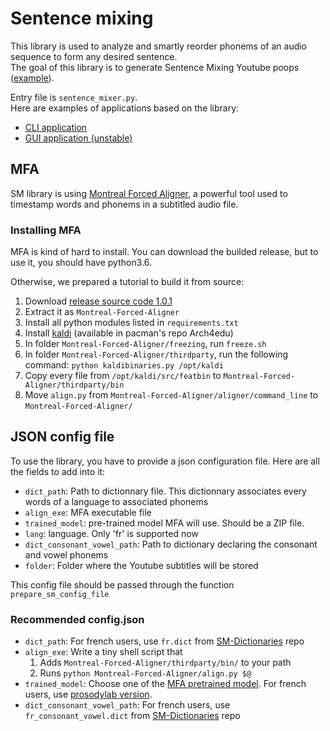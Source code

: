 # Sentence mixing

This library is used to analyze and smartly reorder phonems of an audio sequence to form any desired sentence.  
The goal of this library is to generate Sentence Mixing Youtube poops ([example](https://www.youtube.com/watch?v=ZGCoKsPXgkw)).  

Entry file is ```sentence_mixer.py```.  
Here are examples of applications based on the library:
- [CLI application](https://github.com/pop123123123/CLI_sentence_mixing)
- [GUI application (unstable)](https://github.com/pop123123123/SentenceMixingMaker)

## MFA

SM library is using [Montreal Forced Aligner](https://github.com/MontrealCorpusTools/Montreal-Forced-Aligner), a powerful tool used to timestamp words and phonems in a subtitled audio file.  

### Installing MFA

MFA is kind of hard to install. You can download the builded release, but to use it, you should have python3.6.  

Otherwise, we prepared a tutorial to build it from source:

1. Download [release source code 1.0.1](https://github.com/MontrealCorpusTools/Montreal-Forced-Aligner/releases/tag/v1.0.1)
2. Extract it as ```Montreal-Forced-Aligner```
3. Install all python modules listed in ```requirements.txt```
4. Install [kaldi](https://github.com/kaldi-asr/kaldi) (available in pacman's repo Arch4edu)
5. In folder ```Montreal-Forced-Aligner/freezing```, run ```freeze.sh```
6. In folder ```Montreal-Forced-Aligner/thirdparty```, run the following command: ```python kaldibinaries.py /opt/kaldi```
7. Copy every file from ```/opt/kaldi/src/featbin``` to ```Montreal-Forced-Aligner/thirdparty/bin```
8. Move ```align.py``` from ```Montreal-Forced-Aligner/aligner/command_line``` to ```Montreal-Forced-Aligner/```

## JSON config file

To use the library, you have to provide a json configuration file.
Here are all the fields to add into it:

- ```dict_path```: Path to dictionnary file. This dictionnary associates every words of a language to associated phonems
- ```align_exe```: MFA executable file 
- ```trained_model```: pre-trained model MFA will use. Should be a ZIP file.
- ```lang```: language. Only 'fr' is supported now
- ```dict_consonant_vowel_path```: Path to dictionary declaring the consonant and vowel phonems
- ```folder```: Folder where the Youtube subtitles will be stored

This config file should be passed through the function ```prepare_sm_config_file```

### Recommended config.json

- ```dict_path```: For french users, use ```fr.dict``` from [SM-Dictionaries](https://github.com/nbusser/SM-Dictionaries) repo
- ```align_exe```: Write a tiny shell script that
    1. Adds ```Montreal-Forced-Aligner/thirdparty/bin/``` to your path
    2. Runs ```python Montreal-Forced-Aligner/align.py $@```
- ```trained_model```: Choose one of the [MFA pretrained model](https://montreal-forced-aligner.readthedocs.io/en/latest/pretrained_models.html). For french users, use [prosodylab version](https://github.com/MontrealCorpusTools/mfa-models/raw/master/acoustic/french_prosodylab.zip).
- ```dict_consonant_vowel_path```: For french users, use ```fr_consonant_vowel.dict``` from [SM-Dictionaries](https://github.com/nbusser/SM-Dictionaries) repo

